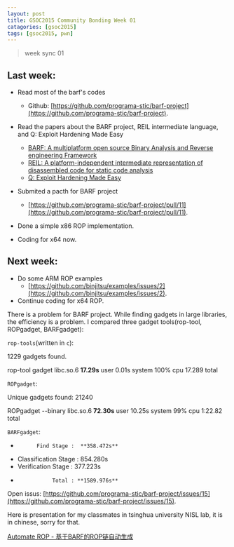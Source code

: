 ```yaml
---
layout: post
title: GSOC2015 Community Bonding Week 01
catagories: [gsoc2015]
tags: [gsoc2015, pwn]
---
```


> week sync 01

## Last week:

* Read most of the barf's codes
    * Github: [https://github.com/programa-stic/barf-project](https://github.com/programa-stic/barf-project).
* Read the papers about the BARF project, REIL intermediate language, and Q: Exploit Hardening Made Easy

    * [BARF: A multiplatform open source Binary Analysis and Reverse engineering Framework](https://github.com/programa-stic/barf-project/blob/master/documentation/papers/barf.pdf)
    * [REIL: A platform-independent intermediate representation of disassembled code for static code analysis](http://static.googleusercontent.com/media/www.zynamics.com/en//downloads/csw09.pdf)
    * [Q: Exploit Hardening Made Easy](http://users.ece.cmu.edu/~ejschwar/papers/usenix11.pdf)

* Submited a pacth for BARF project
    * [https://github.com/programa-stic/barf-project/pull/11](https://github.com/programa-stic/barf-project/pull/11).
* Done a simple x86 ROP implementation.
* Coding for x64 now.

## Next week:

* Do some ARM ROP examples
    * [https://github.com/binjitsu/examples/issues/2](https://github.com/binjitsu/examples/issues/2).
* Continue coding for x64 ROP.

There is  a problem for BARF project. While finding gadgets in large libraries, the efficiency is a problem. I compared three gadget tools(rop-tool, ROPgadget, BARFgadget):

`rop-tools`(written in `c`):

1229 gadgets found.

rop-tool gadget libc.so.6  **17.29s** user 0.01s system 100% cpu 17.289 total

`ROPgadget`:

Unique gadgets found: 21240

ROPgadget --binary libc.so.6  **72.30s** user 10.25s system 99% cpu 1:22.82 total

`BARFgadget`:

*           Find Stage :  **358.472s**
* Classification Stage :  854.280s
*   Verification Stage :  377.223s
*                Total : **1589.976s**


Open issus: [https://github.com/programa-stic/barf-project/issues/15](https://github.com/programa-stic/barf-project/issues/15).

Here is presentation for my classmates in tsinghua university NISL lab, it is in chinese, sorry for that.

[Automate ROP - 基于BARF的ROP链自动生成]({{site.baseurl}}/presentations/automate_rop.html)

